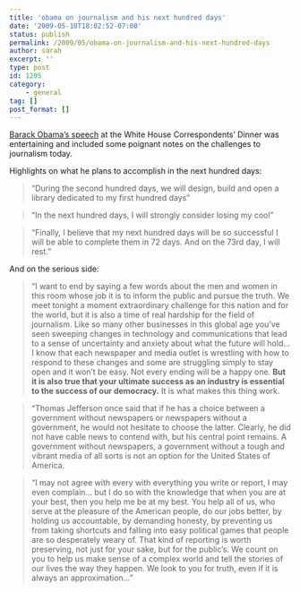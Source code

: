 ```yaml
---
title: 'obama on journalism and his next hundred days'
date: '2009-05-10T18:02:52-07:00'
status: publish
permalink: /2009/05/obama-on-journalism-and-his-next-hundred-days
author: sarah
excerpt: ''
type: post
id: 1295
category:
    - general
tag: []
post_format: []
---
```

[Barack Obama’s speech](http://www.c-spanarchives.org/library/index.php?main_page=product_video_info&products_id=286242-2&clipStart=1164&clipStop=2184&showVid=tru) at the White House Correspondents’ Dinner was entertaining and included some poignant notes on the challenges to journalism today.

Highlights on what he plans to accomplish in the next hundred days:

> “During the second hundred days, we will design, build and open a library dedicated to my first hundred days”

> “In the next hundred days, I will strongly consider losing my cool”

> “Finally, I believe that my next hundred days will be so successful I will be able to complete them in 72 days. And on the 73rd day, I will rest.”

And on the serious side:

> “I want to end by saying a few words about the men and women in this room whose job it is to inform the public and pursue the truth. We meet tonight a moment extraordinary challenge for this nation and for the world, but it is also a time of real hardship for the field of journalism. Like so many other businesses in this global age you’ve seen sweeping changes in technology and communications that lead to a sense of uncertainty and anxiety about what the future will hold… I know that each newspaper and media outlet is wrestling with how to respond to these changes and some are struggling simply to stay open and it won’t be easy. Not every ending will be a happy one. **But it is also true that your ultimate success as an industry is essential to the success of our democracy.** It is what makes this thing work.

> “Thomas Jefferson once said that if he has a choice between a government without newspapers or newspapers without a government, he would not hesitate to choose the latter. Clearly, he did not have cable news to contend with, but his central point remains. A government without newspapers, a government without a tough and vibrant media of all sorts is not an option for the United States of America.

> “I may not agree with every with everything you write or report, I may even complain… but I do so with the knowledge that when you are at your best, then you help me be at my best. You help all of us, who serve at the pleasure of the American people, do our jobs better, by holding us accountable, by demanding honesty, by preventing us from taking shortcuts and falling into easy political games that people are so desperately weary of. That kind of reporting is worth preserving, not just for your sake, but for the public’s. We count on you to help us make sense of a complex world and tell the stories of our lives the way they happen. We look to you for truth, even if it is always an approximation…”